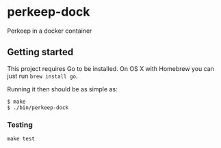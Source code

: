 # perkeep-dock

Perkeep in a docker container

## Getting started

This project requires Go to be installed. On OS X with Homebrew you can just run `brew install go`.

Running it then should be as simple as:

```console
$ make
$ ./bin/perkeep-dock
```

### Testing

``make test``
